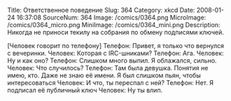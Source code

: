 Title: Ответственное поведение 
Slug: 364 
Category: xkcd 
Date: 2008-01-24 16:37:08 
SourceNum: 364 
Image: /comics/0364.png 
MicroImage: /comics/0364_micro.png 
MiniImage: /comics/0364_mini.png 
Description: Никогда не приноси текилу на собрания по обмену подписями ключей. 

[Человек говорит по телефону]
Телефон: Привет, я только что вернулся с вечеринки.
Человек: Которая с IRC-шниками?
Телефон: Ага.
Человек: Ну и как оно?
Телефон: Слишком много выпил. Я облажался, сильно.
Человек: Что случилось?
Телефон: Там была девушка. Понятия не имею, кто. Даже не знаю её имени. Я был слишком пьян, чтобы интересоваться
Человек: И что, ты переспал с ней?
Телефон: Нет. Я подписал её публичный ключ
Человек: Ну ты влип.